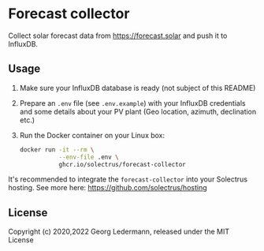 # Forecast collector

Collect solar forecast data from https://forecast.solar and push it to InfluxDB.


## Usage

1. Make sure your InfluxDB database is ready (not subject of this README)

2. Prepare an `.env` file (see `.env.example`) with your InfluxDB credentials and some details about your PV plant (Geo location, azimuth, declination etc.)

3. Run the Docker container on your Linux box:

   ```bash
   docker run -it --rm \
              --env-file .env \
              ghcr.io/solectrus/forecast-collector
   ```

It's recommended to integrate the `forecast-collector` into your Solectrus hosting. See more here:
https://github.com/solectrus/hosting


## License

Copyright (c) 2020,2022 Georg Ledermann, released under the MIT License
